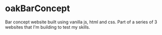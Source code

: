 # oakBarConcept
Bar concept website built using vanilla js, html and css. Part of a series of 3 websites that I'm building to test my skills.
